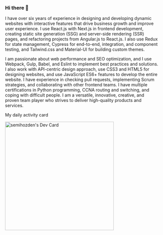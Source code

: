 ### Hi there 👋

I have over six years of experience in designing and developing dynamic websites with interactive features that drive business growth and improve user experience. I use React.js with Next.js in frontend development, creating static site generation (SSG) and server-side rendering (SSR) pages, and refactoring projects from Angular.js to React.js. I also use Redux for state management, Cypress for end-to-end, integration, and component testing, and Tailwind.css and Material-UI for building custom themes.

I am passionate about web performance and SEO optimization, and I use Webpack, Gulp, Babel, and Eslint to implement best practices and solutions. I also work with API-centric design approach, use CSS3 and HTML5 for designing websites, and use JavaScript ES6+ features to develop the entire website. I have experience in checking pull requests, implementing Scrum strategies, and collaborating with other frontend teams. I have multiple certifications in Python programming, CCNA routing and switching, and coping with difficult people. I am a versatile, innovative, creative, and proven team player who strives to deliver high-quality products and services.

My daily activity card

<a href="https://app.daily.dev/semihozdenddosify"><img src="https://api.daily.dev/devcards/v2/xA9iRBrZ2PXjsrA60TrHY.png?r=0v9&type=default" width="356" alt="semihozden's Dev Card"/></a>


<!--
**SemihOzden/semihozden** is a ✨ _special_ ✨ repository because its `README.md` (this file) appears on your GitHub profile.

Here are some ideas to get you started:

- 🔭 I’m currently working on Ddosify.
- 🌱 I’m currently learning React
- 👯 I’m looking to collaborate on ...
- 🤔 I’m looking for help with ...
- 💬 Ask me about anything related with Frontend Development with React
- 📫 How to reach me: 
- 😄 Pronouns: ...
- ⚡ Fun fact: ...
-->
